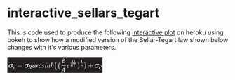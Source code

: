 # interactive_sellars_tegart

This is code used to produce the following [interactive plot](https://sellars-tegart-law-dilih.herokuapp.com/main) on heroku using bokeh to show how a modified version of the Sellar-Tegart law shown below changes with it's various parameters. 

![alt text](https://github.com/InigoEHowe/interactive_sellars_tegart/blob/main/STequation.png "Logo Title Text 1")
